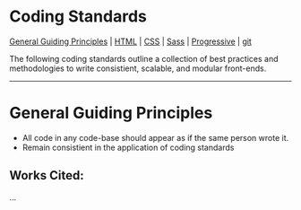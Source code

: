 Coding Standards
================

[General Guiding Principles](/README.md)  |  [HTML](/html.md)  |  [CSS](/css.md)
|  [Sass](/sass.md)  |  [Progressive](/pe.md)  |  [git](/git.md)

The following coding standards outline a collection of best practices and
methodologies to write consistient, scalable, and modular front-ends.

<hr>

# General Guiding Principles

* All code in any code-base should appear as if the same person wrote it.
* Remain consistient in the application of coding standards



## Works Cited:
...

